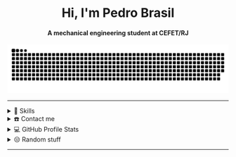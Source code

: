 <div align="center">
<h1 align="center">Hi, I'm Pedro Brasil</h1>
<h4 align="center">A mechanical engineering student at CEFET/RJ</h4>
</div>

<div align="center">
  <a href="https://1999azzar.github.io/1999AZZAR/">
  <img  src="https://github.com/1999AZZAR/1999AZZAR/blob/main/resources/img/grid-snake.svg"
       alt="snake" /></a>
</div>

-----
<details>
  <summary>🧠 Skills</summary>
<div>
    <samp>
      
<p align="center">

- 💻 <p><img src="https://img.shields.io/badge/python%20-%2314354C.svg?&style=for-the-badge&logo=python&logoColor=white"/> <img
src="https://img.shields.io/badge/C-00599C?style=for-the-badge&logo=c&logoColor=white"/>  <p>                                           
 - ⚙️ <p><img src="https://img.shields.io/badge/git%20-%23F05033.svg?&style=for-the-badge&logo=git&logoColor=white"/> <img src="https://img.shields.io/badge/github%20-%23121011.svg?&style=for-the-badge&logo=github&logoColor=white"/><p>
<br>
</samp>
</div>
</details>

  
<details>
  <summary>☎️ Contact me</summary>
<div>
  <samp>
    <h2 align="center">you can reach me by:</h2>
    <p align="center">
      <br/>
      <a href="https://www.linkedin.com/in/pedro-brasil-3a30b5251/" target="blank"><img align="center"
         src="https://img.shields.io/badge/linkedin-%231DA1F2.svg?style=for-the-badge&logo=linkedin&logoColor=white"
         alt="azzar" height="30"/></a>
      <a href="mailto:pedrobr1307@gmail.com" target="blank"><img align="center"
         src="https://img.shields.io/badge/gmail-EA4335.svg?style=for-the-badge&logo=gmail&logoColor=white"
         alt="azzar" height="30"/></a>
    </p>
  <p align="center">
      <a href="https://www.instagram.com/pdro.brasil/" target="blank"><img align="center"
         src="https://img.shields.io/badge/instagram-%23E4405F.svg?style=for-the-badge&logo=Instagram&logoColor=white"
         alt="azzar" height="30"/></a>
      <br>
    </p>
  </samp>
</div>
</details>

<details> 
  <summary>💻 GitHub Profile Stats</summary>
  <div>
  <samp>
    <h2 align="center"> Github stats </h2>
      <br/>
    <details open>
  <summary><h3>Languages</h3></summary>
            <p align="center">
        <a href="https://github.com/brpedro13/">
          <img src="https://github-readme-stats.vercel.app/api/top-langs/?username=brpedro13&langs_count=6&theme=gruvbox&layout=compact&hide_border=true"
          alt="brpedro13 :: overall Top Langs " /></a>
      </p>
        <p align="center">
          <a href="https://github.com/brpedro13/">
          <img width="45%" src="https://github-profile-summary-cards.vercel.app/api/cards/repos-per-language?username=brpedro13&theme=gruvbox&layout=compact&hide_border=true"
          alt="brpedro13 :: Top Langs by repo" />
          <img width="45%" src="https://github-profile-summary-cards.vercel.app/api/cards/most-commit-language?username=brpedro13&theme=gruvbox&layout=compact&hide_border=true"
          alt="brpedro13 :: Top Langs by commit" />
          </a>
        </p>
</details>
    <details open>
  <summary><h3>statistic</h3></summary>
        <p align="center">
          <a href="https://github.com/brpedro13/">
          <img width="49.5%" src="https://github-readme-stats.vercel.app/api?username=brpedro13&show_icons=true&theme=gruvbox&hide_border=true" />
          <img width="49.5%" src="https://github-readme-streak-stats.herokuapp.com/?user=brpedro13&theme=gruvbox&hide_border=true" />
          </a>
       </p>
     <br>
     </samp>
  </div>    
</details>

<details>
<summary>😒 Random stuff</summary>
<div  align="center"> 
<samp>
<h2 align="center"> just a big cebolitos </h2>
</samp>
<img src="https://assets.vtex.app/unsafe/fit-in/568x568/center/middle/https%3A%2F%2Fsuperpao.vtexassets.com%2Farquivos%2Fids%2F311584%2FSalgadinho-Cebolitos-Pacote-60G.jpg%3Fv%3D1772256763" alt="humonguscebolitos">
</div>
</details>


-----
